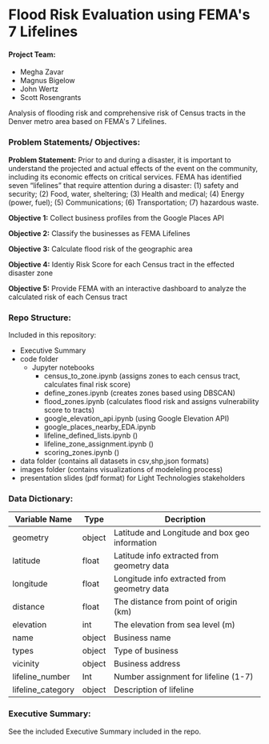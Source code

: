 # Flood Risk Evaluation using FEMA's 7 Lifelines

#### Project Team: 
- Megha Zavar
- Magnus Bigelow
- John Wertz
- Scott Rosengrants

Analysis of flooding risk and comprehensive risk of Census tracts in the Denver metro area based on FEMA's 7 Lifelines.

### Problem Statements/ Objectives: 

**Problem Statement:** Prior to and during a disaster, it is important to understand the projected and actual effects of the event on the community, including its economic effects on critical services. FEMA has identified seven “lifelines” that require attention during a disaster: (1) safety and security; (2) Food, water, sheltering; (3) Health and medical; (4) Energy (power, fuel); (5) Communications; (6) Transportation; (7) hazardous waste. 

**Objective 1:** Collect business profiles from the Google Places API

**Objective 2:** Classify the businesses as FEMA Lifelines

**Objective 3:** Calculate flood risk of the geographic area

**Objective 4:** Identiy Risk Score for each Census tract in the effected disaster zone

**Objective 5:** Provide FEMA with an interactive dashboard to analyze the calculated risk of each Census tract


### Repo Structure: 
Included in this repository:
- Executive Summary
- code folder
  - Jupyter notebooks
    - census_to_zone.ipynb (assigns zones to each census tract, calculates final risk score)
    - define_zones.ipynb (creates zones based using DBSCAN)
    - flood_zones.ipynb (calculates flood risk and assigns vulnerability score to tracts)
    - google_elevation_api.ipynb (using Google Elevation API)
    - google_places_nearby_EDA.ipynb
    - lifeline_defined_lists.ipynb ()
    - lifeline_zone_assignment.ipynb ()
    - scoring_zones.ipynb ()
- data folder (contains all datasets in csv,shp,json formats)
- images folder (contains visualizations of modeleling process)
- presentation slides (pdf format) for Light Technologies stakeholders
   
### Data Dictionary: 

|Variable Name|Type|Decription|
|---|---|---|
|geometry|	object|	Latitude and Longitude and box geo information|
|latitude|	float|	Latitude info extracted from geometry data|
|longitude|	float|	Longitude info extracted from geometry data|
|distance|	float|	The distance from point of origin (km)|
|elevation|	int|	The elevation from sea level (m)|
|name|	object|	Business name|
|types|	object|	Type of business|
|vicinity|	object|	Business address|
|lifeline_number|	Int|	Number assignment for lifeline (1-7)|
|lifeline_category|	object|	Description of lifeline|
   
### Executive Summary: 
See the included Executive Summary included in the repo. 
